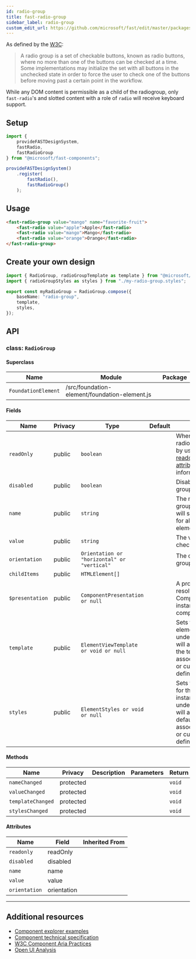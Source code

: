 ```yaml
---
id: radio-group
title: fast-radio-group
sidebar_label: radio-group
custom_edit_url: https://github.com/microsoft/fast/edit/master/packages/web-components/fast-foundation/src/radio-group/README.md
---
```


As defined by the [W3C](https://w3c.github.io/aria-practices/#radiobutton):

> A radio group is a set of checkable buttons, known as radio buttons, where no more than one of the buttons can be checked at a time. Some implementations may initialize the set with all buttons in the unchecked state in order to force the user to check one of the buttons before moving past a certain point in the workflow.

While any DOM content is permissible as a child of the radiogroup, only `fast-radio`'s and slotted content with a role of `radio` will receive keyboard support.

## Setup

```ts
import {
    provideFASTDesignSystem,
    fastRadio,
    fastRadioGroup
} from "@microsoft/fast-components";

provideFASTDesignSystem()
    .register(
        fastRadio(),
        fastRadioGroup()
    );
```

## Usage

```html live
<fast-radio-group value="mango" name="favorite-fruit">
    <fast-radio value="apple">Apple</fast-radio>
    <fast-radio value="mango">Mango</fast-radio>
    <fast-radio value="orange">Orange</fast-radio>
</fast-radio-group>
```

## Create your own design

```ts
import { RadioGroup, radioGroupTemplate as template } from "@microsoft/fast-foundation";
import { radioGroupStyles as styles } from "./my-radio-group.styles";

export const myRadioGroup = RadioGroup.compose({
    baseName: "radio-group",
    template,
    styles,
});
```

## API



### class: `RadioGroup`

#### Superclass

| Name                | Module                                        | Package |
| ------------------- | --------------------------------------------- | ------- |
| `FoundationElement` | /src/foundation-element/foundation-element.js |         |

#### Fields

| Name            | Privacy | Type                                        | Default | Description                                                                                                                                                                                      | Inherited From    |
| --------------- | ------- | ------------------------------------------- | ------- | ------------------------------------------------------------------------------------------------------------------------------------------------------------------------------------------------ | ----------------- |
| `readOnly`      | public  | `boolean`                                   |         | When true, the child radios will be immutable by user interaction. See [readonly HTML attribute](https://developer.mozilla.org/en-US/docs/Web/HTML/Attributes/readonly) for more information. |                   |
| `disabled`      | public  | `boolean`                                   |         | Disables the radio group and child radios.                                                                                                                                                       |                   |
| `name`          | public  | `string`                                    |         | The name of the radio group. Setting this value will set the name value for all child radio elements.                                                                                            |                   |
| `value`         | public  | `string`                                    |         | The value of the checked radio                                                                                                                                                                   |                   |
| `orientation`   | public  | `Orientation or "horizontal" or "vertical"` |         | The orientation of the group                                                                                                                                                                     |                   |
| `childItems`    | public  | `HTMLElement[]`                             |         |                                                                                                                                                                                                  |                   |
| `$presentation` | public  | `ComponentPresentation or null`             |         | A property which resolves the ComponentPresentation instance for the current component.                                                                                                          | FoundationElement |
| `template`      | public  | `ElementViewTemplate or void or null`       |         | Sets the template of the element instance. When undefined, the element will attempt to resolve the template from the associated presentation or custom element definition.                       | FoundationElement |
| `styles`        | public  | `ElementStyles or void or null`             |         | Sets the default styles for the element instance. When undefined, the element will attempt to resolve default styles from the associated presentation or custom element definition.              | FoundationElement |

#### Methods

| Name              | Privacy   | Description | Parameters | Return | Inherited From    |
| ----------------- | --------- | ----------- | ---------- | ------ | ----------------- |
| `nameChanged`     | protected |             |            | `void` |                   |
| `valueChanged`    | protected |             |            | `void` |                   |
| `templateChanged` | protected |             |            | `void` | FoundationElement |
| `stylesChanged`   | protected |             |            | `void` | FoundationElement |

#### Attributes

| Name          | Field       | Inherited From |
| ------------- | ----------- | -------------- |
| `readonly`    | readOnly    |                |
| `disabled`    | disabled    |                |
| `name`        | name        |                |
| `value`       | value       |                |
| `orientation` | orientation |                |

<hr/>


## Additional resources

* [Component explorer examples](https://explore.fast.design/components/fast-radio-group)
* [Component technical specification](https://github.com/microsoft/fast/blob/master/packages/web-components/fast-foundation/src/radio-group/radio-group.spec.md)
* [W3C Component Aria Practices](https://www.w3.org/TR/wai-aria/#radiogroup)
* [Open UI Analysis](https://open-ui.org/components/radio-button.research)